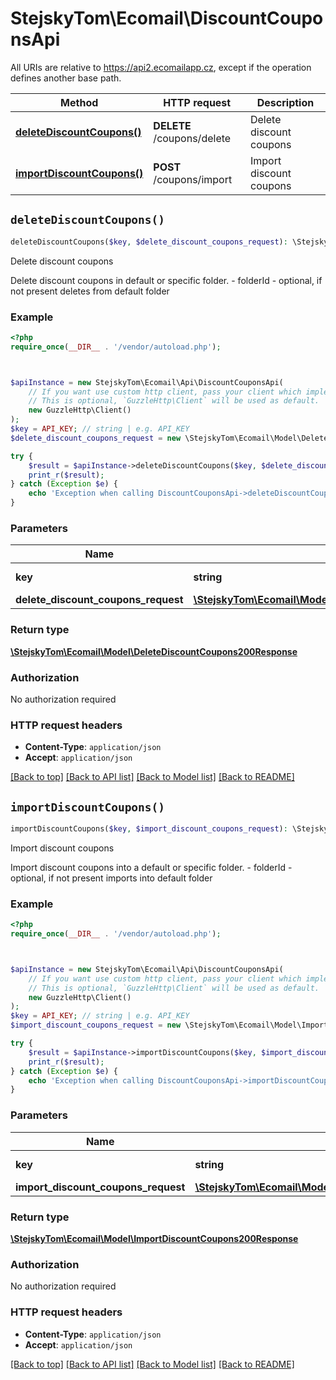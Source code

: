 # StejskyTom\Ecomail\DiscountCouponsApi

All URIs are relative to https://api2.ecomailapp.cz, except if the operation defines another base path.

| Method | HTTP request | Description |
| ------------- | ------------- | ------------- |
| [**deleteDiscountCoupons()**](DiscountCouponsApi.md#deleteDiscountCoupons) | **DELETE** /coupons/delete | Delete discount coupons |
| [**importDiscountCoupons()**](DiscountCouponsApi.md#importDiscountCoupons) | **POST** /coupons/import | Import discount coupons |


## `deleteDiscountCoupons()`

```php
deleteDiscountCoupons($key, $delete_discount_coupons_request): \StejskyTom\Ecomail\Model\DeleteDiscountCoupons200Response
```

Delete discount coupons

Delete discount coupons in default or specific folder.  - folderId - optional, if not present deletes from default folder

### Example

```php
<?php
require_once(__DIR__ . '/vendor/autoload.php');



$apiInstance = new StejskyTom\Ecomail\Api\DiscountCouponsApi(
    // If you want use custom http client, pass your client which implements `GuzzleHttp\ClientInterface`.
    // This is optional, `GuzzleHttp\Client` will be used as default.
    new GuzzleHttp\Client()
);
$key = API_KEY; // string | e.g. API_KEY
$delete_discount_coupons_request = new \StejskyTom\Ecomail\Model\DeleteDiscountCouponsRequest(); // \StejskyTom\Ecomail\Model\DeleteDiscountCouponsRequest

try {
    $result = $apiInstance->deleteDiscountCoupons($key, $delete_discount_coupons_request);
    print_r($result);
} catch (Exception $e) {
    echo 'Exception when calling DiscountCouponsApi->deleteDiscountCoupons: ', $e->getMessage(), PHP_EOL;
}
```

### Parameters

| Name | Type | Description  | Notes |
| ------------- | ------------- | ------------- | ------------- |
| **key** | **string**| e.g. API_KEY | [optional] |
| **delete_discount_coupons_request** | [**\StejskyTom\Ecomail\Model\DeleteDiscountCouponsRequest**](../Model/DeleteDiscountCouponsRequest.md)|  | [optional] |

### Return type

[**\StejskyTom\Ecomail\Model\DeleteDiscountCoupons200Response**](../Model/DeleteDiscountCoupons200Response.md)

### Authorization

No authorization required

### HTTP request headers

- **Content-Type**: `application/json`
- **Accept**: `application/json`

[[Back to top]](#) [[Back to API list]](../../README.md#endpoints)
[[Back to Model list]](../../README.md#models)
[[Back to README]](../../README.md)

## `importDiscountCoupons()`

```php
importDiscountCoupons($key, $import_discount_coupons_request): \StejskyTom\Ecomail\Model\ImportDiscountCoupons200Response
```

Import discount coupons

Import discount coupons into a default or specific folder.  - folderId - optional, if not present imports into default folder

### Example

```php
<?php
require_once(__DIR__ . '/vendor/autoload.php');



$apiInstance = new StejskyTom\Ecomail\Api\DiscountCouponsApi(
    // If you want use custom http client, pass your client which implements `GuzzleHttp\ClientInterface`.
    // This is optional, `GuzzleHttp\Client` will be used as default.
    new GuzzleHttp\Client()
);
$key = API_KEY; // string | e.g. API_KEY
$import_discount_coupons_request = new \StejskyTom\Ecomail\Model\ImportDiscountCouponsRequest(); // \StejskyTom\Ecomail\Model\ImportDiscountCouponsRequest

try {
    $result = $apiInstance->importDiscountCoupons($key, $import_discount_coupons_request);
    print_r($result);
} catch (Exception $e) {
    echo 'Exception when calling DiscountCouponsApi->importDiscountCoupons: ', $e->getMessage(), PHP_EOL;
}
```

### Parameters

| Name | Type | Description  | Notes |
| ------------- | ------------- | ------------- | ------------- |
| **key** | **string**| e.g. API_KEY | [optional] |
| **import_discount_coupons_request** | [**\StejskyTom\Ecomail\Model\ImportDiscountCouponsRequest**](../Model/ImportDiscountCouponsRequest.md)|  | [optional] |

### Return type

[**\StejskyTom\Ecomail\Model\ImportDiscountCoupons200Response**](../Model/ImportDiscountCoupons200Response.md)

### Authorization

No authorization required

### HTTP request headers

- **Content-Type**: `application/json`
- **Accept**: `application/json`

[[Back to top]](#) [[Back to API list]](../../README.md#endpoints)
[[Back to Model list]](../../README.md#models)
[[Back to README]](../../README.md)
